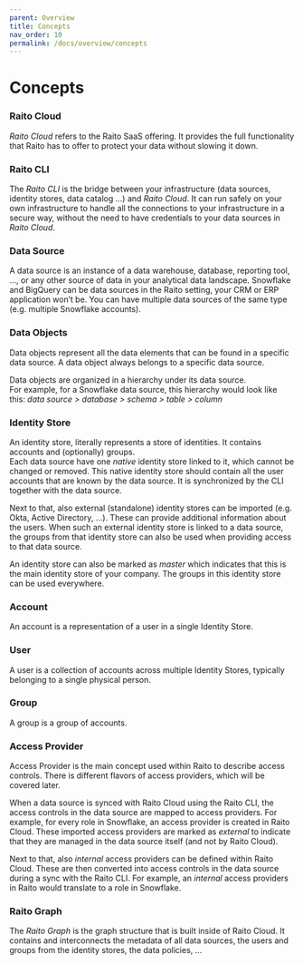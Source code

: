 ```yaml
---
parent: Overview
title: Concepts
nav_order: 10
permalink: /docs/overview/concepts
---
```


# Concepts

### Raito Cloud
*Raito Cloud* refers to the Raito SaaS offering. It provides the full functionality that Raito has to offer to protect your data without slowing it down.

### Raito CLI
The *Raito CLI* is the bridge between your infrastructure (data sources, identity stores, data catalog ...) and *Raito Cloud*. It can run safely on your own infrastructure to handle all the connections to your infrastructure in a secure way, without the need to have credentials to your data sources in *Raito Cloud*.

<!-- 
re-enable when it's available in the UI
### Tags
Meta data is highly important in Raito. Within *Raito Cloud* meta data is represented as tags. 

Tags can be specified on most elements in the *Raito Graph*. Tags will be inherited by other nodes in the graph where it makes sense. 
-->

### Data Source
A data source is an instance of a data warehouse, database, reporting tool, …, or any other source of data in your analytical data landscape. Snowflake and BigQuery can be data sources in the Raito setting, your CRM or ERP application won’t be. You can have multiple data sources of the same type (e.g. multiple Snowflake accounts).

### Data Objects
Data objects represent all the data elements that can be found in a specific data source. A data object always belongs to a specific data source.

Data objects are organized in a hierarchy under its data source.<br>
For example, for a Snowflake data source, this hierarchy would look like this: *data source > database > schema > table > column*

### Identity Store
An identity store, literally represents a store of identities. It contains accounts and (optionally) groups.<br>
Each data source have one *native* identity store linked to it, which cannot be changed or removed. This native identity store should contain all the user accounts that are known by the data source. It is synchronized by the CLI together with the data source.

Next to that, also external (standalone) identity stores can be imported (e.g. Okta, Active Directory, ...). These can provide additional information about the users. When such an external identity store is linked to a data source, the groups from that identity store can also be used when providing access to that data source.

An identity store can also be marked as *master* which indicates that this is the main identity store of your company. The groups in this identity store can be used everywhere.

### Account
An account is a representation of a user in a single Identity Store.

### User
A user is a collection of accounts across multiple Identity Stores, typically belonging to a single physical person.

### Group
A group is a group of accounts.

### Access Provider
Access Provider is the main concept used within Raito to describe access controls. There is different flavors of access providers, which will be covered later.

When a data source is synced with Raito Cloud using the Raito CLI, the access controls in the data source are mapped to access providers. For example, for every role in Snowflake, an access provider is created in Raito Cloud. These imported access providers are marked as *external* to indicate that they are managed in the data source itself (and not by Raito Cloud).

Next to that, also *internal* access providers can be defined within Raito Cloud. These are then converted into access controls in the data source during a sync with the Raito CLI. For example, an *internal* access providers in Raito would translate to a role in Snowflake.

### Raito Graph 
The *Raito Graph* is the graph structure that is built inside of Raito Cloud. It contains and interconnects the metadata of all data sources, the users and groups from the identity stores, the data policies, ...